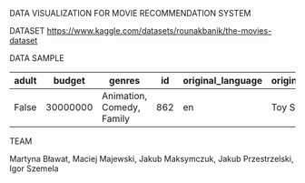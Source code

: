 DATA VISUALIZATION FOR MOVIE RECOMMENDATION SYSTEM

DATASET
https://www.kaggle.com/datasets/rounakbanik/the-movies-dataset

DATA SAMPLE

| adult  | budget | genres | id | original_language | original_title | ... | popularity | production_companies |
| ------------- | ------------- | ------------- | ------------- | ------------- | ------------- | ------------- | ------------- | ------------- |
| False | 30000000 | Animation, Comedy, Family | 862 | en | Toy Story | ... | 21.946943 | Pixar Animation Studios |

TEAM

Martyna Bławat, Maciej Majewski, Jakub Maksymczuk, Jakub Przestrzelski, Igor Szemela

